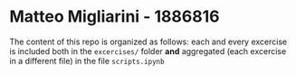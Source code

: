 # Matteo Migliarini - 1886816
The content of this repo is organized as follows: each and every excercise is included both in the `excercises/` folder **and** aggregated (each excercise in a different file) in the file `scripts.ipynb`
